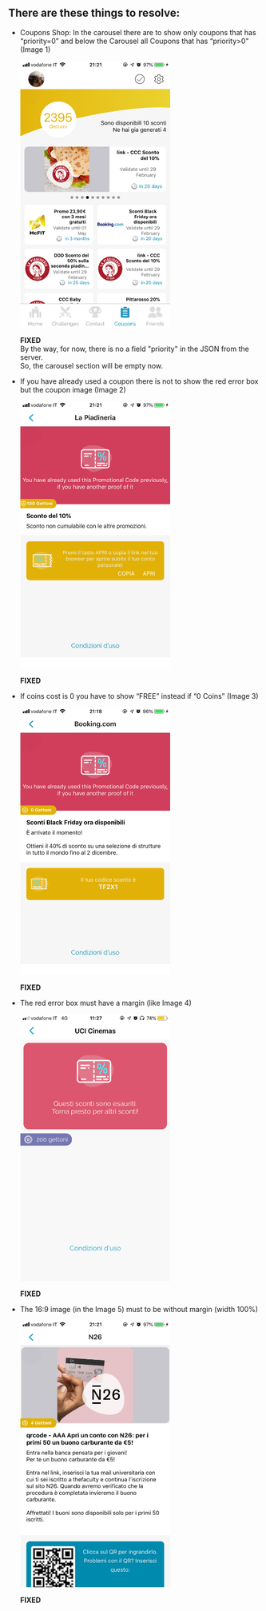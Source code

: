 ## There are these things to resolve:

- Coupons Shop: In the carousel there are to show only coupons that has “priority=0” and below the Carousel all Coupons that has “priority>0" (Image 1)  

  <img src="./assets/Image%201.PNG" width="300">

  **FIXED**  
  By the way, for now, there is no a field "priority" in the JSON from the server.  
  So, the carousel section will be empty now.


- If you have already used a coupon there is not to show the red error box but the coupon image (Image 2)  

  <img src="./assets/Image%202.PNG" width="300">

  **FIXED**  

- If coins cost is 0 you have to show “FREE” instead if “0 Coins” (Image 3)  

  <img src="./assets/Image%203.PNG" width="300">

  **FIXED**  

- The red error box must have a margin (like Image 4)  

  <img src="./assets/Image%204.PNG" width="300">  

  **FIXED**  

- The 16:9 image (in the Image 5) must to be without margin (width 100%)  

  <img src="./assets/Image%205.PNG" width="300">  

  **FIXED**  

